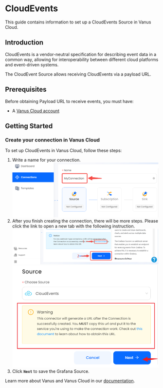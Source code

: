 # CloudEvents

This guide contains information to set up a CloudEvents Source in Vanus Cloud.

## Introduction

CloudEvents is a vendor-neutral specification for describing event data in a common way, allowing for interoperability between different cloud platforms and event-driven systems.

The CloudEvent Source allows receiving CloudEvents via a payload URL.

## Prerequisites

Before obtaining Payload URL to receive events, you must have:

- A [Vanus Cloud account](https://cloud.vanus.ai)

## Getting Started

### Create your connection in Vanus Cloud

To set up CloudEvents in Vanus Cloud, follow these steps:

1.  Write a name for your connection.
![](images/connection.png) 
2. After you finish creating the connection, there will be more steps. Please click the link to open a new tab with the following instruction.   ![img.png](images/webhook_setup.png)
![](images/img5.png)
3. Click **`Next`** to save the Grafana Source.

Learn more about Vanus and Vanus Cloud in our [documentation](https://docs.vanus.ai).
